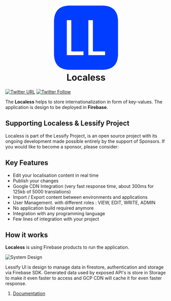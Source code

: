 <h1 align="center">
<br/>
  <img width="200" src="src/android-chrome-512x512.png" alt="Localess"/>
  <br/>
  Localess
<br/>
</h1>

[![Twitter URL](https://img.shields.io/twitter/url?label=Share%20on%20Twitter&style=social&url=https%3A%2F%2Fgithub.com%2FLessify%2Flocaless)](https://twitter.com/intent/tweet?text=Easy%20way%20to%20manage%20your%20app%20localisation&url=https://github.com/Lessify/localess&hashtags=i18n,internationalization,localization)
[![Twitter Follow](https://img.shields.io/twitter/follow/Lessifyio?style=social)](https://twitter.com/intent/follow?screen_name=lessifyio)


The **Localess** helps to store internationalization in form of key-values.
The application is design to be deployed in **Firebase**. 

## Supporting Localess & Lessify Project
Localess is part of the Lessify Project, is an open source project with its ongoing development made possible entirely by the support of Sponsors.
If you would like to become a sponsor, please consider:

## Key Features

- Edit your localisation content in real time
- Publish your changes
- Google CDN Integration (very fast response time, about 300ms for 125kb of 5000 translations)
- Import / Export content between environments and applications
- User Management. with different roles : VIEW, EDIT, WRITE, ADMIN
- No application build required anymore
- Integration with any programming language
- Few lines of integration with your project

## How it works
**Localess** is using Firebase products to run the application.

![System Design](https://github.com/Lessify/localess/wiki/img/system-design.png)

Lessify UI is design to manage data in firestore, authentication and storage via Firebase SDK.
Generated data used by exposed API's is store in Storage to make it even faster to access and GCP CDN will cache it for even faster response.


1. [Documentation](https://github.com/Lessify/localess/wiki)


